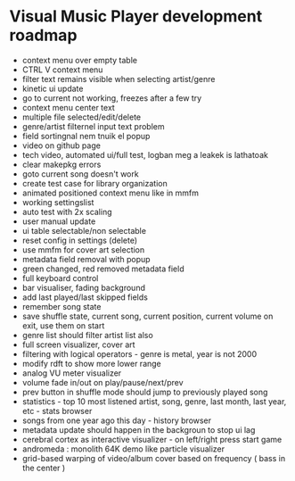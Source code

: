 # Visual Music Player development roadmap

- context menu over empty table
- CTRL V context menu
- filter text remains visible when selecting artist/genre
- kinetic ui update
- go to current not working, freezes after a few try
- context menu center text
- multiple file selected/edit/delete
- genre/artist filternel input text problem
- field sortingnal nem tnuik el popup
- video on github page
- tech video, automated ui/full test, logban meg a leakek is lathatoak
- clear makepkg errors
- goto current song doesn't work
- create test case for library organization
- animated positioned context menu like in mmfm
- working settingslist
- auto test with 2x scaling
- user manual update
- ui table selectable/non selectable 
- reset config in settings (delete)
- use mmfm for cover art selection
- metadata field removal with popup
- green changed, red removed metadata field
- full keyboard control
- bar visualiser, fading background
- add last played/last skipped fields
- remember song state
- save shuffle state, current song, current position, current volume on exit, use them on start
- genre list should filter artist list also
- full screen visualizer, cover art
- filtering with logical operators - genre is metal, year is not 2000
- modify rdft to show more lower range
- analog VU meter visualizer
- volume fade in/out on play/pause/next/prev
- prev button in shuffle mode should jump to previously played song
- statistics - top 10 most listened artist, song, genre, last month, last year, etc - stats browser
- songs from one year ago this day - history browser
- metadata update should happen in the backgroun to stop ui lag
- cerebral cortex as interactive visualizer - on left/right press start game
- andromeda : monolith 64K demo like particle visualizer	     
- grid-based warping of video/album cover based on frequency ( bass in the center )